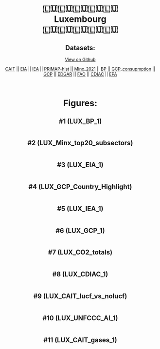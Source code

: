 
<center>
<h1 align="center">
🇱🇺🇱🇺🇱🇺🇱🇺🇱🇺
<br>
Luxembourg
<br>
🇱🇺🇱🇺🇱🇺🇱🇺🇱🇺
</h1>
<h2>Datasets:</h2>
<p><a href="https://github.com/dquintani/GreenhouseData/tree/master/country_data/LUX_Luxembourg/data">View on Github</a>
<br></p><p><a href="data/LUX_CAIT.csv">CAIT</a> || <a href="data/LUX_EIA.csv">EIA</a> || <a href="data/LUX_IEA.csv">IEA</a> || <a href="data/LUX_PRIMAP-hist.csv">PRIMAP-hist</a> || <a href="data/LUX_Minx_2021.csv">Minx_2021</a> || <a href="data/LUX_BP.csv">BP</a> || <a href="data/LUX_GCP_consupmption.csv">GCP_consupmption</a> || <a href="data/LUX_GCP.csv">GCP</a> || <a href="data/LUX_EDGAR.csv">EDGAR</a> || <a href="data/LUX_FAO.csv">FAO</a> || <a href="data/LUX_CDIAC.csv">CDIAC</a> || <a href="data/LUX_EPA.csv">EPA</a></p><p><br></p>
<h1>Figures:</h1><h2>#1 (LUX_BP_1)</h2>
<p><img alt="" src="figures/LUX_BP_1.png" /></p><h2>#2 (LUX_Minx_top20_subsectors)</h2>
<p><img alt="" src="figures/LUX_Minx_top20_subsectors.png" /></p><h2>#3 (LUX_EIA_1)</h2>
<p><img alt="" src="figures/LUX_EIA_1.png" /></p><h2>#4 (LUX_GCP_Country_Highlight)</h2>
<p><img alt="" src="figures/LUX_GCP_Country_Highlight.png" /></p><h2>#5 (LUX_IEA_1)</h2>
<p><img alt="" src="figures/LUX_IEA_1.png" /></p><h2>#6 (LUX_GCP_1)</h2>
<p><img alt="" src="figures/LUX_GCP_1.png" /></p><h2>#7 (LUX_CO2_totals)</h2>
<p><img alt="" src="figures/LUX_CO2_totals.png" /></p><h2>#8 (LUX_CDIAC_1)</h2>
<p><img alt="" src="figures/LUX_CDIAC_1.png" /></p><h2>#9 (LUX_CAIT_lucf_vs_nolucf)</h2>
<p><img alt="" src="figures/LUX_CAIT_lucf_vs_nolucf.png" /></p><h2>#10 (LUX_UNFCCC_AI_1)</h2>
<p><img alt="" src="figures/LUX_UNFCCC_AI_1.png" /></p><h2>#11 (LUX_CAIT_gases_1)</h2>
<p><img alt="" src="figures/LUX_CAIT_gases_1.png" /></p>